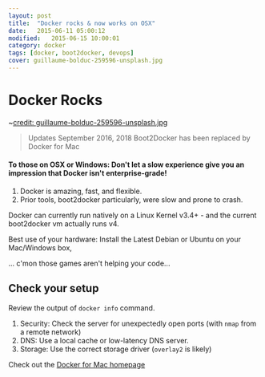 ```yaml
---
layout: post
title:  "Docker rocks & now works on OSX"
date:   2015-06-11 05:00:12
modified:   2015-06-15 10:00:01
category: docker
tags: [docker, boot2docker, devops]
cover: guillaume-bolduc-259596-unsplash.jpg
---
```


# Docker Rocks

~[credit: guillaume-bolduc-259596-unsplash.jpg](guillaume-bolduc-259596-unsplash.jpg)


> Updates September 2016, 2018
> Boot2Docker has been replaced by Docker for Mac

#### To those on OSX or Windows: Don't let a slow experience give you an impression that Docker isn't enterprise-grade!

1. Docker is amazing, fast, and flexible.
1. Prior tools, boot2docker particularly, were slow and prone to crash.

 Docker can currently run natively on a Linux Kernel v3.4+ - and the current boot2docker vm actually runs v4.

 Best use of your hardware: Install the Latest Debian or Ubuntu on your Mac/Windows box,

 ... c'mon those games aren't helping your code...

## Check your setup

Review the output of `docker info` command.

1. Security: Check the server for unexpectedly open ports (with `nmap` from a remote network)
1. DNS: Use a local cache or low-latency DNS server.
1. Storage: Use the correct storage driver (`overlay2` is likely)

Check out the [Docker for Mac homepage](https://docs.docker.com/docker-for-mac/install/)


